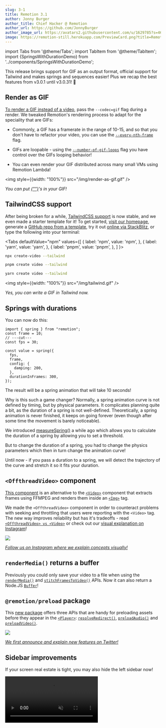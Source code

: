 ```yaml
---
slug: 3-1
title: Remotion 3.1
author: Jonny Burger
author_title: Chief Hacker @ Remotion
author_url: https://github.com/JonnyBurger
author_image_url: https://avatars2.githubusercontent.com/u/1629785?s=460&u=12eb94da6070d00fc924761ce06e3a428d01b7e9&v=4
image: https://remotion-still.herokuapp.com/PreviewCard.png?title=Remotion%203.1&description=GIFs,%20%3COffthreadVideo%3E,%20Springs%20with%20duration,%20TailwindCSS
---
```


import Tabs from '@theme/Tabs';
import TabItem from '@theme/TabItem';
import {SpringsWithDurationDemo} from '../components/SpringsWithDurationDemo';

This release brings support for GIF as an output format, official support for Tailwind and makes springs and sequences easier! Plus we recap the best features from v3.0.1 until v3.0.31! 🎉

## Render as GIF

[To render a GIF instead of a video](/docs/render-as-gif), pass the `--codec=gif` flag during a render. We tweaked Remotion's rendering process to adapt for the speciality that are GIFs:

- Commonly, a GIF has a framerate in the range of 10-15, and so that you don't have to refactor your video, you can use the [`--every-nth-frame`](/docs/cli/render#--every-nth-frame) flag.

- GIFs are loopable - using the [`--number-of-gif-loops`](/docs/cli/render#--number-of-gif-loops) flag you have control over the GIFs looping behavior!

- You can even render your GIF distributed across many small VMs using Remotion Lambda!

<img style={{width: "100%"}} src="/img/render-as-gif.gif" />

<p style={{textAlign: "center"}}><em>You can put <a href="/docs/gif">{"<Gif>"}</a>'s in your GIF!</em></p>

## TailwindCSS support

After being broken for a while, [TailwindCSS support](/docs/tailwind) is now stable, and we even made a starter template for it! To get started, [visit our homepage](https://remotion.dev), generate a [GitHub repo from a template](https://github.com/remotion-dev/template-tailwind), try it out [online via StackBlitz](https://stackblitz.com/github/remotion-dev/template-tailwind), or type the following into your terminal:

<Tabs
defaultValue="npm"
values={[
{ label: 'npm', value: 'npm', },
{ label: 'yarn', value: 'yarn', },
{ label: 'pnpm', value: 'pnpm', },
]
}>
<TabItem value="npm">

```bash
npx create-video --tailwind
```

  </TabItem>

  <TabItem value="pnpm">

```bash
pnpm create video --tailwind
```

  </TabItem>
  <TabItem value="yarn">

```bash
yarn create video --tailwind
```

  </TabItem>

</Tabs>

<img style={{width: "100%"}} src="/img/tailwind.gif" />

<p style={{textAlign: "center"}}><em>Yes, you can write a GIF in Tailwind now.</em></p>

## Springs with durations

You can now do this:

```tsx twoslash
import { spring } from "remotion";
const frame = 10;
// ---cut---
const fps = 30;

const value = spring({
  fps,
  frame,
  config: {
    damping: 200,
  },
  durationInFrames: 300,
});
```

The result will be a spring animation that will take 10 seconds!

Why is this such a game changer? Normally, a spring animation curve is not defined by timing, but by physical parameters. It complicates planning quite a bit, as the duration of a spring is not well-defined. Theoretically, a spring animation is never finished, it keeps on going forever (even though after some time the movement is barely noticeable).

We introduced [measureSpring()](/docs/measure-spring) a while ago which allows you to calculate the duration of a spring by allowing you to set a threshold.

But to change the duration of a spring, you had to change the physics parameters which then in turn change the animation curve!

Until now - if you pass a duration to a spring, we will detect the trajectory of the curve and stretch it so it fits your duration.

<SpringsWithDurationDemo />

## `<OffthreadVideo>` component

[This component](/docs/offthreadvideo) is an alternative to the [`<Video>`](/docs/video) component that extracts frames using FFMPEG and renders them inside an [`<Img>`](/docs/img) tag.

We made the `<OffthreadVideo>` component in order to counteract problems with seeking and throttling that users were reporting with the `<Video>` tag. The new way improves reliability but has it's tradeoffs - read [`<OffthreadVideo> vs <Video>`](/docs/video-vs-offthreadvideo) or check out our [visual explanation on Instagram](https://www.instagram.com/p/CftaiHpMM-L/)!

<a href="https://www.instagram.com/p/CftaiHpMM-L/">
  <img src="/img/offthreadvideo-all.png" />
  <p style={{textAlign: "center"}}><em>Follow us on Instagram where we explain concepts visually!</em></p>
</a>

## `renderMedia()` returns a buffer

Previously you could only save your video to a file when using the [`renderMedia()`](/docs/renderer/render-media) and [`stitchFramesToVideo()`](/docs/renderer/stitch-frames-to-video) APIs. Now it can also return a Node.JS [`Buffer`](https://nodejs.org/api/buffer.html)!

## `@remotion/preload` package

This [new package](/docs/preload) offers three APIs that are handy for preloading assets
before they appear in the [`<Player>`](/docs/player): [`resolveRedirect()`](/docs/preload/resolve-redirect), [`preloadAudio()`](/docs/preload/preload-audio) and [`preloadVideo()`](/docs/preload/preload-video).

<a href="https://twitter.com/remotion/status/1538809909965357056">
  <img src="/img/preload-all.png" />
  <p style={{textAlign: "center"}}><em>We first announce and explain new features on Twitter!</em></p>
</a>

## Sidebar improvements

If your screen real estate is tight, you may also hide the left sidebar now!

<video src="/img/sidebar.mp4" autoPlay muted loop />

## Built-in color picker

In the preview, go to `Tools` -> `Color picker` to trigger an eye dropper that allows you to pick any color from the screen! Only Chrome has this feature enabled for now.

<video src="/img/colorpicker.mp4" autoPlay muted loop />

## For power users

- Previously you could not wrap your `<Composition>`'s in a React context (e.g. Redux), but this is supported now!
- If you add `--log=verbose` to a Lambda render, you'll see which frames took the longest to render.
- If you provide a file for `--props` during the preview, it will now reload the preview if the props have changed.
- Pressing <kbd>A</kbd> in the preview goes to the beginning of the video, pressing <kbd>E</kbd> goes to the end.
- Pressing play in the preview, then pressing <kbd>Enter</kbd> pauses the video and goes back to the point where the video started playing.
- `<Sequence>`'s can now have a `style` prop if the `layout="none"` is not set!
- You can [customize the binaries for Remotion Lambda renders](/docs/lambda/custom-layers), for example to switch out the Emoji font used.
- The `registerRoot()` call can now be deferred using `delayRender()`, so asynchronous loading tasks can be completed first.

## Behind the scenes

We welcome Patric as our intern! As you can see on our [new team page](/about), we are now a team of three and are in the preparations of our first fundraising round.

<video src="/img/patric.mp4" autoPlay muted loop />

<p style={{textAlign: "center"}}><em>Patric's first Remotion video!</em></p>

Remotion won the "Most Exciting use of Technology Award" at React Summit - we owe it all to you!

<img src="/img/award.jpeg" />

Going forward, we want to make Remotion even easier to use through new tools, templates and tips!

And wouldn't it be nice if Remotion was faster - I'm exploring multiple options from an alternative concurrency model to a C++ based rendering solution - stay tuned for what's about to come 🚀
